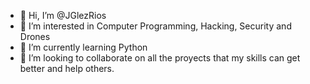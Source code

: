 - 👋 Hi, I’m @JGlezRios
- 👀 I’m interested in Computer Programming, Hacking, Security and Drones
- 🌱 I’m currently learning Python 
- 💞️ I’m looking to collaborate on all the proyects that my skills can get better and help others. 
